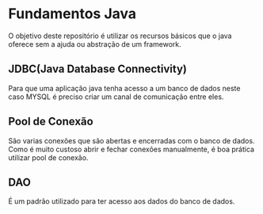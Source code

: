 # Fundamentos Java
O objetivo deste repositório é utilizar os recursos básicos que o java oferece sem a ajuda ou abstração de um framework.

## JDBC(Java Database Connectivity)
Para que uma aplicação java tenha acesso a um banco de dados neste caso MYSQL é preciso criar um canal de comunicação entre eles.

## Pool de Conexão
São varias conexões que são abertas e encerradas com o banco de dados. Como é muito custoso abrir e fechar conexões 
manualmente, é boa prática utilizar pool de conexão.

## DAO
É um padrão utilizado para ter acesso aos dados do banco de dados.
